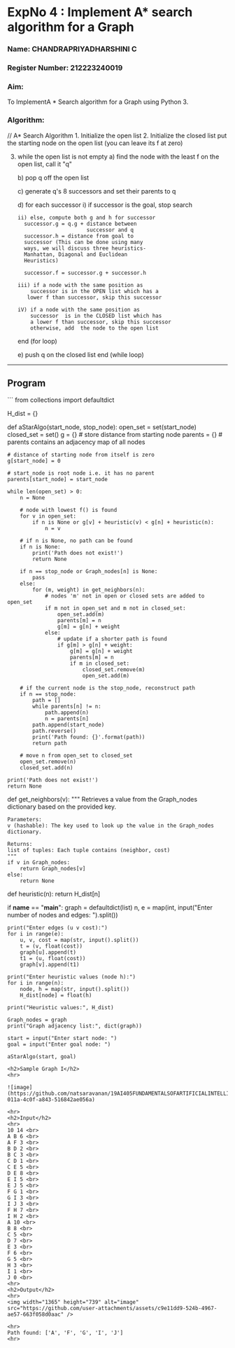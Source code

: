 <h1>ExpNo 4 : Implement A* search algorithm for a Graph</h1> 
<h3>Name: CHANDRAPRIYADHARSHINI C</h3>
<h3>Register Number: 212223240019</h3>
<H3>Aim:</H3>
<p>To ImplementA * Search algorithm for a Graph using Python 3.</p>
<H3>Algorithm:</H3>
// A* Search Algorithm
1.  Initialize the open list
2.  Initialize the closed list
    put the starting node on the open 
    list (you can leave its f at zero)

3.  while the open list is not empty
    a) find the node with the least f on 
       the open list, call it "q"

    b) pop q off the open list
  
    c) generate q's 8 successors and set their 
       parents to q
   
    d) for each successor
        i) if successor is the goal, stop search
        
        ii) else, compute both g and h for successor
          successor.g = q.g + distance between 
                              successor and q
          successor.h = distance from goal to 
          successor (This can be done using many 
          ways, we will discuss three heuristics- 
          Manhattan, Diagonal and Euclidean 
          Heuristics)
          
          successor.f = successor.g + successor.h

        iii) if a node with the same position as 
            successor is in the OPEN list which has a 
           lower f than successor, skip this successor

        iV) if a node with the same position as 
            successor  is in the CLOSED list which has
            a lower f than successor, skip this successor
            otherwise, add  the node to the open list
     end (for loop)
  
    e) push q on the closed list
    end (while loop)

<hr>
<h2>Program</h2>
```
from collections import defaultdict

H_dist = {}

def aStarAlgo(start_node, stop_node):
    open_set = set(start_node)
    closed_set = set()
    g = {}               # store distance from starting node
    parents = {}         # parents contains an adjacency map of all nodes
    
    # distance of starting node from itself is zero
    g[start_node] = 0
    
    # start_node is root node i.e. it has no parent
    parents[start_node] = start_node
    
    while len(open_set) > 0:
        n = None
        
        # node with lowest f() is found
        for v in open_set:
            if n is None or g[v] + heuristic(v) < g[n] + heuristic(n):
                n = v
        
        # if n is None, no path can be found
        if n is None:
            print('Path does not exist!')
            return None
        
        if n == stop_node or Graph_nodes[n] is None:
            pass
        else:
            for (m, weight) in get_neighbors(n):
                # nodes 'm' not in open or closed sets are added to open_set
                if m not in open_set and m not in closed_set:
                    open_set.add(m)
                    parents[m] = n
                    g[m] = g[n] + weight
                else:
                    # update if a shorter path is found
                    if g[m] > g[n] + weight:
                        g[m] = g[n] + weight
                        parents[m] = n
                        if m in closed_set:
                            closed_set.remove(m)
                            open_set.add(m)
        
        # if the current node is the stop_node, reconstruct path
        if n == stop_node:
            path = []
            while parents[n] != n:
                path.append(n)
                n = parents[n]
            path.append(start_node)
            path.reverse()
            print('Path found: {}'.format(path))
            return path
        
        # move n from open_set to closed_set
        open_set.remove(n)
        closed_set.add(n)
    
    print('Path does not exist!')
    return None

def get_neighbors(v):
    """
    Retrieves a value from the Graph_nodes dictionary based on the provided key.

    Parameters:
    v (hashable): The key used to look up the value in the Graph_nodes dictionary.

    Returns:
    list of tuples: Each tuple contains (neighbor, cost)
    """
    if v in Graph_nodes:
        return Graph_nodes[v]
    else:
        return None

def heuristic(n):
    return H_dist[n]

if __name__ == "__main__":
    graph = defaultdict(list)
    n, e = map(int, input("Enter number of nodes and edges: ").split())
    
    print("Enter edges (u v cost):")
    for i in range(e):
        u, v, cost = map(str, input().split())
        t = (v, float(cost))
        graph[u].append(t)
        t1 = (u, float(cost))
        graph[v].append(t1)
    
    print("Enter heuristic values (node h):")
    for i in range(n):
        node, h = map(str, input().split())
        H_dist[node] = float(h)
    
    print("Heuristic values:", H_dist)
    
    Graph_nodes = graph
    print("Graph adjacency list:", dict(graph))
    
    start = input("Enter start node: ")
    goal = input("Enter goal node: ")
    
    aStarAlgo(start, goal)
```
<h2>Sample Graph I</h2>
<hr>

![image](https://github.com/natsaravanan/19AI405FUNDAMENTALSOFARTIFICIALINTELLIGENCE/assets/87870499/b1377c3f-011a-4c0f-a843-516842ae056a)

<hr>
<h2>Input</h2>
<hr>
10 14 <br>
A B 6 <br>
A F 3 <br>
B D 2 <br>
B C 3 <br>
C D 1 <br>
C E 5 <br>
D E 8 <br>
E I 5 <br>
E J 5 <br>
F G 1 <br>
G I 3 <br>
I J 3 <br>
F H 7 <br>
I H 2 <br>
A 10 <br>
B 8 <br>
C 5 <br>
D 7 <br>
E 3 <br>
F 6 <br>
G 5 <br>
H 3 <br>
I 1 <br>
J 0 <br>
<hr>
<h2>Output</h2>
<hr>
<img width="1365" height="739" alt="image" src="https://github.com/user-attachments/assets/c9e11dd9-524b-4967-ae57-663f058d0aac" />

<hr>
Path found: ['A', 'F', 'G', 'I', 'J']
<hr>
